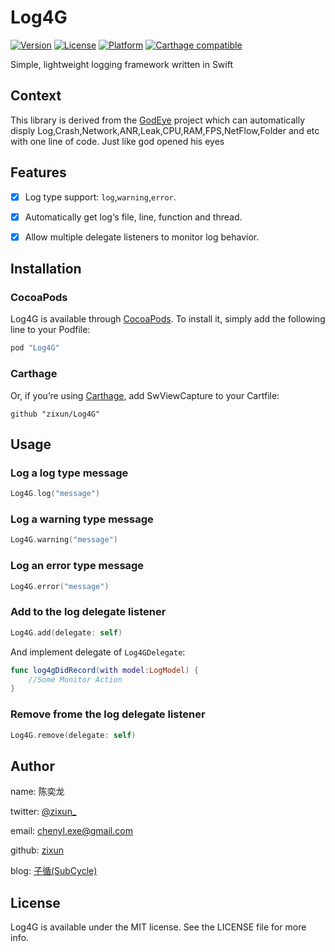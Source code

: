 # Log4G

[![Version](https://img.shields.io/cocoapods/v/Log4G.svg?style=flat)](http://cocoapods.org/pods/Log4G)
[![License](https://img.shields.io/cocoapods/l/Log4G.svg?style=flat)](http://cocoapods.org/pods/Log4G)
[![Platform](https://img.shields.io/cocoapods/p/Log4G.svg?style=flat)](http://cocoapods.org/pods/Log4G)
[![Carthage compatible](https://img.shields.io/badge/Carthage-Compatible-brightgreen.svg?style=flat)](https://github.com/Carthage/Carthage) 

Simple, lightweight logging framework written in Swift

## Context
This library is derived from the [GodEye](https://github.com/zixun/GodEye) project which can automatically disply Log,Crash,Network,ANR,Leak,CPU,RAM,FPS,NetFlow,Folder and etc with one line of code. Just like god opened his eyes

## Features

- [x] Log type support: `log`,`warning`,`error`.
- [x] Automatically get log‘s file, line, function and thread.
- [x] Allow multiple delegate listeners to monitor log behavior.


## Installation

### CocoaPods
Log4G is available through [CocoaPods](http://cocoapods.org). To install
it, simply add the following line to your Podfile:

```ruby
pod "Log4G"
```

### Carthage
Or, if you’re using [Carthage](https://github.com/Carthage/Carthage), add SwViewCapture to your Cartfile:

``` 
github "zixun/Log4G"
```

## Usage
### Log a log type message

```swift
Log4G.log("message")
```

### Log a warning type message

```swift
Log4G.warning("message")
```

### Log an error type message

```swift
Log4G.error("message")
```

### Add to the log delegate listener

```swift
Log4G.add(delegate: self)
```

And implement delegate of `Log4GDelegate`:

```swift
func log4gDidRecord(with model:LogModel) {
    //Some Monitor Action
}
```

### Remove frome the log delegate listener
```swift
Log4G.remove(delegate: self)
```

## Author

name: 陈奕龙

twitter: [@zixun_](https://twitter.com/zixun_)

email: chenyl.exe@gmail.com

github: [zixun](https://github.com/zixun)

blog: [子循(SubCycle)](http://zixun.github.io/)



## License

Log4G is available under the MIT license. See the LICENSE file for more info.
